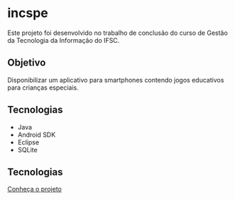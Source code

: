 # incspe

<p> Este projeto foi desenvolvido no trabalho de conclusão do curso de Gestão da Tecnologia da Informação do IFSC. </p>

## Objetivo

Disponibilizar um aplicativo para smartphones contendo jogos educativos para crianças especiais.

## Tecnologias

* Java
* Android SDK
* Eclipse
* SQLite

## Tecnologias

[Conheça o projeto](http://karanalpe.com.br/portfolio/incspe/)

